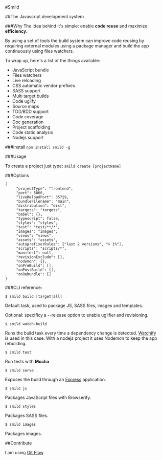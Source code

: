 #Smild

##The Javascript development system

###Why
The idea behind it's simple: enable **code reuse** and maximize **efficiency**.

By using a set of tools the build system can improve code reusing by requiring external modules using a package manager and build the app continuously using files watchers.

To wrap up, here's a list of the things available:

* JavaScript bundle
* Files watchers
* Live reloading
* CSS automatic vendor prefixes
* SASS support
* Multi target builds
* Code uglify
* Source maps
* TDD/BDD support
* Code coverage
* Doc generation
* Project scaffolding
* Code static analysis
* Nodejs support

###Install
`npm install smild -g`

###Usage

To create a project just type:
`smild create [projectName]`


###Options

    {
         "projectType": "frontend",
         "port": 5000,
         "liveReloadPort": 35729,
         "bundleFilename": "main",
         "distribution": "dist",
         "targets": "targets",
         "babel": {},
         "typescript": false,
         "styles": "styles",
         "test": "test/**/*",
         "images": "images",
         "views": "views",
         "assets": "assets",
         "autoprefixerRules": ["last 2 versions", "> 1%"],
         "scripts": "scripts/*",
         "manifest": null,
         "revisionExclude": [],
         "nodemon": {},
         "onPreBuild": [],
         "onPostBuild": [],
         "onRebundle": []
    }

###CLI reference:

`$ smild build [target|all]`

Default task, used to package JS, SASS files, images and templates.

Optional: specificy a --release option to enable uglifier and revisioning.

`$ smild watch-build`

Runs the build task every time a dependency change is detected. [Watchify](https://github.com/substack/watchify) is used in this case.
With a nodejs project it uses Nodemon to keep the app rebuilding.

`$ smild test`

Run tests with **Mocha**

`$ smild serve`

Exposes the build through an [Express](http://expressjs.com/) application.

`$ smild js`

Packages JavaScript files with Browserify.

`$ smild styles`

Packages SASS files.

`$ smild images`

Packages images.

##Contribute

I am using [Git Flow](https://github.com/nvie/gitflow).